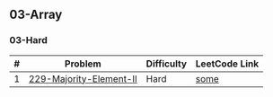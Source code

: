 
## 03-Array

### 03-Hard

| # | Problem | Difficulty | LeetCode Link |
| - | ------- | ---------- | ------------- |
| 1 | [229-Majority-Element-II](./tree/main/03-Array/03-Hard/229-Majority-Element-II) | Hard | [some](some) |
